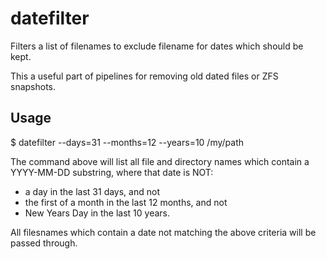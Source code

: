 # datefilter
Filters a list of filenames to exclude filename for dates which should be kept.

This a useful part of pipelines for removing old dated files or ZFS snapshots.

## Usage
$ datefilter --days=31 --months=12 --years=10 /my/path

The command above will list all file and directory names which contain a YYYY-MM-DD substring, where that date is NOT:
* a day in the last 31 days, and not
* the first of a month in the last 12 months, and not
* New Years Day in the last 10 years.

All filesnames which contain a date not matching the above criteria will be passed through.